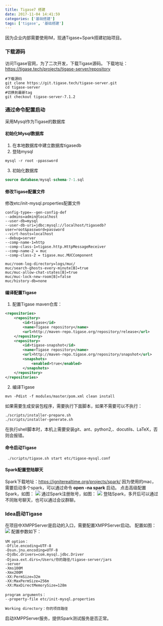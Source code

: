 ```yaml
---
title: Tigase7 搭建
date: 2017-11-04 14:41:59
categories: ['基础搭建']
tags: ['tigase', '基础搭建']
---
```


因为企业内部需要使用IM，现通Tigase+Spark搭建初始项目。

### 下载源码
访问Tigase官网，为了二次开发，下载Tigase源码。
下载地址：https://tigase.tech/projects/tigase-server/repository
```shell
#下载源码
git clone https://git.tigase.tech/tigase-server.git
cd tigase-server
#切换到最新tag
git checkout tigase-server-7.1.2
```
<!-- more -->
### 通过命令配置启动
采用Mysql作为Tigase的数据库

#### 初始化Mysql数据库
1. 在本地数据库中建立数据库tigasedb
2. 登陆mysql
```shell
mysql -r root -ppassword
```
3. 初始化数据库
```sql
source database/mysql-schema-7-1.sql
```

#### 修改Tigase配置文件
修改etc/init-mysql.properties配置文件
```properties
config-type=--gen-config-def
--admins=admin@localhost
--user-db=mysql
--user-db-uri=jdbc:mysql://localhost/tigasedb?user=root&password=password
--virt-hosts=localhost
--debug=server
--comp-name-1=http
--comp-class-1=tigase.http.HttpMessageReceiver
--comp-name-2 = muc
--comp-class-2 = tigase.muc.MUCComponent

muc/room-log-directory=logs/muc/
muc/search-ghosts-every-minute[B]=true
muc/muc-allow-chat-states[B]=true
muc/muc-lock-new-room[B]=false
muc/history-db=none
```
#### 编译配置Tigase
1. 配置Tigase maven仓库：
```XML
<repositories>
    <repository>
        <id>tigase</id>
        <name>Tigase repository</name>
        <url>http://maven-repo.tigase.org/repository/release</url>
    </repository>
    <repository>
        <id>tigase-snapshot</id>
        <name>Tigase repository</name>
        <url>http://maven-repo.tigase.org/repository/snapshot</url>
        <snapshots>
            <enabled>true</enabled>
        </snapshots>
    </repository>
</repositories>
```
2. 编译Tigase
```shell
mvn -Pdist -f modules/master/pom.xml clean install
```
如果需要生成安装包程序，需要执行下面脚本，如果不需要可以不执行：
```shell
./scripts/installer-prepare.sh
./scripts/installer-generate.sh
```
在执行shell脚本时，本机上需要安装git、ant、python2,、docutils、LaTeX，否则会报错。

#### 命令启动Tigase
```shell
 ./scripts/tigase.sh start etc/tigase-mysql.conf
```

#### Spark配置登陆聊天
Spark下载地址：https://igniterealtime.org/projects/spark/
因为使用的mac，需要启动多个spark，可以通过命令 **open -na spark** 启动。
点击高级配置Spark，如图：
![](http://image.whhxz.smallstool.cn/20171104屏幕快照2017-11-04下午3.04.00.png)
通过Spark注册账号，如图：
![](http://image.whhxz.smallstool.cn/20171104屏幕快照2017-11-04下午3.04.49.png)
登陆Spark，多开后可以通过不同账号聊天，也可以通过会议群聊。


### Idea启动Tigase
在项目中XMPPServer是启动的入口，需要配置XMPPServer启动。
配置如图：
![](http://image.whhxz.smallstool.cn/20171104QQ20171104-152648@2x.png)
配置参数如下：
```
VM option：
-Dfile.encoding=UTF-8
-Dsun.jnu.encoding=UTF-8
-Djdbc.drivers=com.mysql.jdbc.Driver
-Djava.ext.dirs=/Users/你的路径/tigase-server/jars
-server
-Xms100M
-Xmx200M
-XX:PermSize=32m
-XX:MaxPermSize=256m
-XX:MaxDirectMemorySize=128m

program arguments：
--property-file etc/init-mysql.properties

Working directory：你的项目路径
```
启动XMPPServer服务，提供Spark测试服务是否正常。
